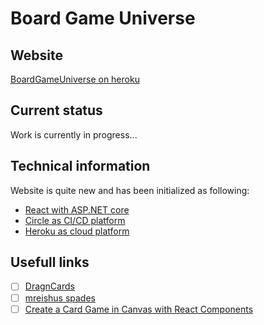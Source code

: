 # Board Game Universe

## Website
[BoardGameUniverse on heroku](https://boardgameuniverse.herokuapp.com)

## Current status
Work is currently in progress...

## Technical information
Website is quite new and has been initialized as following:
- [React with ASP.NET core](https://docs.microsoft.com/fr-fr/aspnet/core/client-side/spa/react?view=aspnetcore-6.0&tabs=visual-studio)
- [Circle as CI/CD platform](https://circleci.com)
- [Heroku as cloud platform](https://heroku.com)

## Usefull links
- [ ] [DragnCards](https://github.com/seastan/DragnCards)
- [ ] [mreishus spades](https://github.com/mreishus/spades)
- [ ] [Create a Card Game in Canvas with React Components](https://html5hive.org/create-a-card-game-in-canvas-with-react-components)